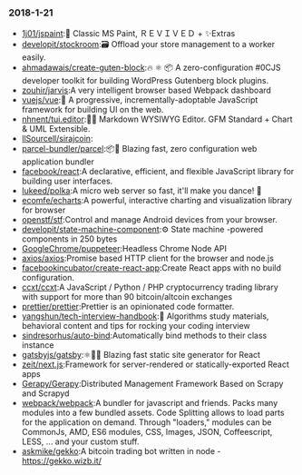 ### 2018-1-21 
* [1j01/jspaint](https://github.com//1j01/jspaint):🎨 Classic MS Paint, ＲＥＶＩＶＥＤ + ✨Extras 
* [developit/stockroom](https://github.com//developit/stockroom):🗃 Offload your store management to a worker easily. 
* [ahmadawais/create-guten-block](https://github.com//ahmadawais/create-guten-block):🔥 ⚛‏ 📦 A zero-configuration #0CJS developer toolkit for building WordPress Gutenberg block plugins. 
* [zouhir/jarvis](https://github.com//zouhir/jarvis):A very intelligent browser based Webpack dashboard 
* [vuejs/vue](https://github.com//vuejs/vue):🖖 A progressive, incrementally-adoptable JavaScript framework for building UI on the web. 
* [nhnent/tui.editor](https://github.com//nhnent/tui.editor):🍞📝 Markdown WYSIWYG Editor. GFM Standard + Chart & UML Extensible. 
* [llSourcell/sirajcoin](https://github.com//llSourcell/sirajcoin): 
* [parcel-bundler/parcel](https://github.com//parcel-bundler/parcel):📦🚀 Blazing fast, zero configuration web application bundler 
* [facebook/react](https://github.com//facebook/react):A declarative, efficient, and flexible JavaScript library for building user interfaces. 
* [lukeed/polka](https://github.com//lukeed/polka):A micro web server so fast, it'll make you dance! 👯 
* [ecomfe/echarts](https://github.com//ecomfe/echarts):A powerful, interactive charting and visualization library for browser 
* [openstf/stf](https://github.com//openstf/stf):Control and manage Android devices from your browser. 
* [developit/state-machine-component](https://github.com//developit/state-machine-component):⚙️ State machine -powered components in 250 bytes 
* [GoogleChrome/puppeteer](https://github.com//GoogleChrome/puppeteer):Headless Chrome Node API 
* [axios/axios](https://github.com//axios/axios):Promise based HTTP client for the browser and node.js 
* [facebookincubator/create-react-app](https://github.com//facebookincubator/create-react-app):Create React apps with no build configuration. 
* [ccxt/ccxt](https://github.com//ccxt/ccxt):A JavaScript / Python / PHP cryptocurrency trading library with support for more than 90 bitcoin/altcoin exchanges 
* [prettier/prettier](https://github.com//prettier/prettier):Prettier is an opinionated code formatter. 
* [yangshun/tech-interview-handbook](https://github.com//yangshun/tech-interview-handbook):💯 Algorithms study materials, behavioral content and tips for rocking your coding interview 
* [sindresorhus/auto-bind](https://github.com//sindresorhus/auto-bind):Automatically bind methods to their class instance 
* [gatsbyjs/gatsby](https://github.com//gatsbyjs/gatsby):⚛️📄🚀 Blazing fast static site generator for React 
* [zeit/next.js](https://github.com//zeit/next.js):Framework for server-rendered or statically-exported React apps 
* [Gerapy/Gerapy](https://github.com//Gerapy/Gerapy):Distributed Management Framework Based on Scrapy and Scrapyd 
* [webpack/webpack](https://github.com//webpack/webpack):A bundler for javascript and friends. Packs many modules into a few bundled assets. Code Splitting allows to load parts for the application on demand. Through "loaders," modules can be CommonJs, AMD, ES6 modules, CSS, Images, JSON, Coffeescript, LESS, ... and your custom stuff. 
* [askmike/gekko](https://github.com//askmike/gekko):A bitcoin trading bot written in node - https://gekko.wizb.it/ 
